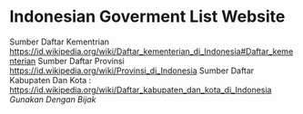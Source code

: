 # Indonesian Goverment List Website
Sumber Daftar Kementrian https://id.wikipedia.org/wiki/Daftar_kementerian_di_Indonesia#Daftar_kementerian
Sumber Daftar Provinsi https://id.wikipedia.org/wiki/Provinsi_di_Indonesia
Sumber Daftar Kabupaten Dan Kota : https://id.wikipedia.org/wiki/Daftar_kabupaten_dan_kota_di_Indonesia
*Gunakan Dengan Bijak*
